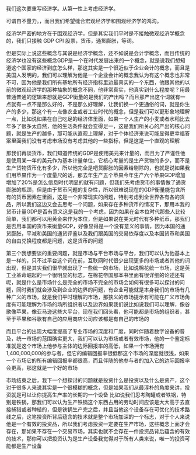 我们这次要重写经济学。从第一性上考虑经济学。

可谓自不量力。，而且我们希望缝合宏观经济学和围观经济学的鸿沟。

经济学严密的地方在于围观经济学，但是其实我们平时是不接触微观经济学概念的，我们只接触 GDP CPI 股票，货币，通货膨胀，等词。

但是实际上说这些概念与其说是经济学概念，还不如说是会计学概念，而且传统的经济学也没有这些概念GDP是一个在时代发展出来的一个概念，就是说我们想知道这个国家的经济到底怎么样，那这其实是一个很近似于企业会计的概念，而且是美国人发明的，我们可以理解为他是一个企业会计的概念我认为有这个概念也非常不可，因为他是我们所有基地所有经济指标里边最真实的一个东西，他跟其他的以前的微观经济学的那种抽象的概念不同，他非常真实，他真实到什么程度呢？用最普通普通的逻辑来想就是GDP衡量的是我们的产出吗？而且那产出这个词就有一点就有一点不是那么好的，不是那么好理解，让我们换一个更通俗的词，就是你生产的多少，那这个有一点像农业或者工业时代的概念，但是我们可以更形象地理解一点，比如说如果在自己吃足的经济体里面，如果一个人生产的小麦或者水稻比去年多了很多太自然，他的生活条件就会变得足一，这是我们所关心的产出的核心问题，就是生产的越多，那可能从直观上理解，对于个体经济来说可能显得更幸福答案里面我们没有考虑市场没有考虑其他的一些指标，但是这是一个直观的理解

那我们再谈货币，我们知道传统的GDP是使用美元来计量的，而且为了严谨性他是使用某一年的美元作为基本计量单位，它核心考量的是生产货物的多少，而不是生产货物货币化有多少，所以他完全是吧货膨胀的因素给剔除的，也就是说如果我们用苹果作为一个度量尺的话，那去年生产五个苹果今年生产六个苹果GDP增加增加了20%是怎么信息时代明显的就有问题，但我们先考虑货币的事情做了通货膨胀的瓶颈，但是由于货币问题的复杂性，所以很难说现在的GDP衡量能包含所有的货币因素在里面，这是一个非常现实的问题，特别考虑到全世界各有各的货品，所以我们这边又会去思考一个问题，如果存在多种货币的情况下，那用本我的货币计量GDP是否有意义这是我的一个考虑，因为如果在金本位时代那些人比较简单，我们都可以用黄金来作为本位，但是如果说在美元时代有多种纸币，那我们是否用本国的货币来衡量GDP，好像显得是一个没有意义的事情，因为本国的通货膨胀，平减和美国的通货评鉴以及我们跟美国的交易依存度以及本国货币和美国的自由兑换程度都是问题，这是货币的问题

第三个我想要谈的重要问题，就是市场与平台市场与平台，我们可以认为他基本上是一样的，只不过平台这个词在前，互联网时代很少出现更多的市场或者其他的词出现，但是其实我们很早就出现了一些统一的市场，比如说棉花统一市场，这是英工业革命崛起的一个很明显的标志，在棉花帝国那本书里面有很详细的论述还有呢，就是什么是市场什么是完全的市场不完全的市场会如何有很多可以探讨的问题，同时我们就会涉及到企业的边界的问题，有企业可能就是本身我们的市场有几种广义的市场，就是我们平时理解的市场，那狭义的市场提示有可能在广义市场角度有可能理解为市场的场所组织者以及边界如果我们说比如说我们可以理解，像谷歌像苹果，像亚马逊这些大平台，现在我们回头看，他可能都是市场的组织者，甚至于苹果和谷歌有自己的应用商店公司应该都是有自己的市场的

而且平台的出现大幅度提高了专业市场的深度和广度，同时伴随着数字设备的普及，统一市场的范围确实更大，我们可以认为市场或者有效市场，他的一个鉴定标准就是这个市场上他参与主体的边际回报率的高低，如果一个市场拥有1,400,000,000的参与者，但它的编辑回报率很低那这个市场的深度就很浅，如果一个市场它的所有编辑回报率都很高，而且伴随的他参与者的加入它的边际回报率会更高，那这就是一个好的市场

市场结束之后，我下一个想探讨的问题就是投资什么是投资以及什么是资产，这个对于很多人来说其实是一个很模糊的概念，但是如果我们从最淳朴的角度来讲，投资就是可以让你提高生产率的长期的一个设备 比如说我们思考陶罐或者铁锅，特别是铁锅，那我们可以认为生产铁锅这个东西占用的劳动时间应该是大大高于去直接捕猎或者种植的，但是铁锅生产完之后，并且当他这个设备存在可优化的技术路线之后，这笔投资所背后蕴含的技术就是整个市场加深的一个标志，对于个人来说他是一个有效的投资品，所以我们考虑投资一定要在生产市场，这些概念上面才会存在，那如果不存在一个交易市场，其实也就不会存在一件投资品背后蕴含的有效的技术，那你可以把投资认为是生产设备我觉得对于所有人类来说，唯一的投资可能都是生产设备


